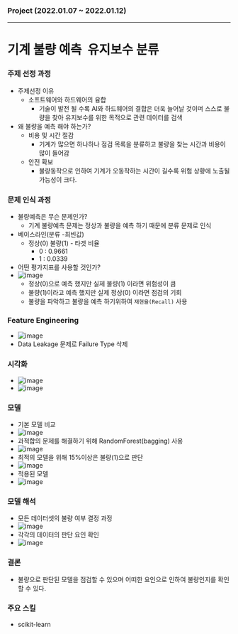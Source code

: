 ### Project (2022.01.07 ~ 2022.01.12)
- - -
# 기계 불량 예측  유지보수 분류

### 주제 선정 과정
- 주제선정 이유
  - 소프트웨어와 하드웨어의 융합
    - 기술이 발전 될 수록 AI와 하드웨어의 결합은 더욱 늘어날 것이며 스스로 불량을 찾아 유지보수를 위한 목적으로 관련 데이터를 검색
- 왜 불량을 예측 해야 하는가?
  - 비용 및 시간 절감
    - 기계가 많으면 하나하나 점검 목록을 분류하고 불량을 찾는 시간과 비용이 많이 들어감
  - 안전 확보
    - 불량동작으로 인하여 기계가 오동작하는 시간이 길수록 위험 상황에 노출될 가능성이 크다. 

### 문제 인식 과정
- 불량예측은 무슨 문제인가? 
  - 기계 불량예측 문제는 정상과 불량을 예측 하기 때문에 분류 문제로 인식
- 베이스라인(분류 -최빈값)
  - 정상(0) 불량(1) - 타겟 비율
    - 0 : 0.9661
    - 1 : 0.0339 
- 어떤 평가지표를 사용할 것인가?
- ![image](https://user-images.githubusercontent.com/78893090/169688396-3f030691-c1a2-4bfb-b8dc-d075e9672013.png)
  - 정상(0)으로 예측 했지만 실제 불량(1) 이라면 위험성이 큼
  - 불량(1)이라고 예측 했지만 실제 정상(0) 이라면 점검의 기회
  - 불량을 파악하고 불량을 예측 하기위하여 `재현율(Recall)` 사용

### Feature Engineering
- ![image](https://user-images.githubusercontent.com/78893090/169688456-897c94e4-e5dd-49c2-87e6-2735dc584c41.png)
- Data Leakage 문제로 Failure Type 삭제 

### 시각화
- ![image](https://user-images.githubusercontent.com/78893090/169688511-4c3d7414-ce70-422c-9aae-4571b64bf25b.png)
- ![image](https://user-images.githubusercontent.com/78893090/169688520-8117891a-b01d-458b-abe3-c154eead95d2.png)

### 모델
- 기본 모델 비교
- ![image](https://user-images.githubusercontent.com/78893090/169688557-f28fabff-fc09-4bcd-bb3d-a2f1f1b81b55.png)
- 과적합의 문제를 해결하기 위해 RandomForest(bagging) 사용
- ![image](https://user-images.githubusercontent.com/78893090/169688635-83654afe-018a-4553-bdf7-63efe0eea232.png)
- 최적의 모델을 위해 15%이상은 불량(1)으로 판단
- ![image](https://user-images.githubusercontent.com/78893090/169688722-9b3da3b3-eb03-4fb0-a700-fabb88b43a3c.png)
- 적용된 모델
- ![image](https://user-images.githubusercontent.com/78893090/169688734-d7dc5d2c-0a4e-4aca-b1e1-7362b80bf5f6.png)

### 모델 해석
- 모든 데이터셋의 불량 여부 결정 과정
- ![image](https://user-images.githubusercontent.com/78893090/169688768-8671dde5-8f55-438e-89ec-e92d4a67a350.png)
- 각각의 데이터의 판단 요인 확인
- ![image](https://user-images.githubusercontent.com/78893090/169688825-096e95ae-9101-4109-bf01-a7f869525af5.png)

### 결론
- 불량으로 판단된 모델을 점검할 수 있으며 어떠한 요인으로 인하여 불량인지를 확인 할 수 있다. 

### 주요 스킬
- scikit-learn
